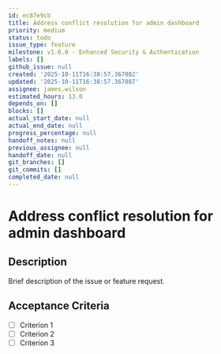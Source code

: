 ```yaml
---
id: ec87e9cb
title: Address conflict resolution for admin dashboard
priority: medium
status: todo
issue_type: feature
milestone: v1.6.0 - Enhanced Security & Authentication
labels: []
github_issue: null
created: '2025-10-11T16:38:57.367082'
updated: '2025-10-11T16:38:57.367087'
assignee: james.wilson
estimated_hours: 13.0
depends_on: []
blocks: []
actual_start_date: null
actual_end_date: null
progress_percentage: null
handoff_notes: null
previous_assignee: null
handoff_date: null
git_branches: []
git_commits: []
completed_date: null
---
```


# Address conflict resolution for admin dashboard

## Description

Brief description of the issue or feature request.

## Acceptance Criteria

- [ ] Criterion 1
- [ ] Criterion 2
- [ ] Criterion 3